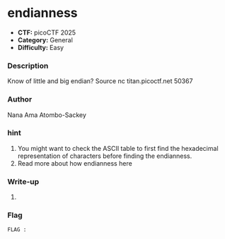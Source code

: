 # endianness

- **CTF:** picoCTF 2025
- **Category:** General
- **Difficulty:** Easy

### Description
Know of little and big endian?
Source
nc titan.picoctf.net 50367

### Author
Nana Ama Atombo-Sackey

### hint
1. You might want to check the ASCII table to first find the hexadecimal representation of characters before finding the endianness.
2. Read more about how endianness here

### Write-up
1. 

### Flag
`FLAG : `
